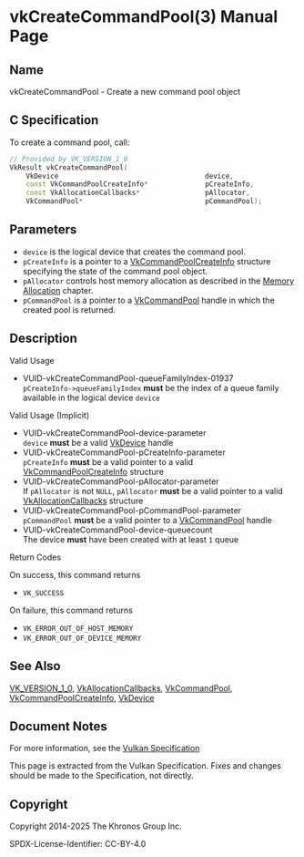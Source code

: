 # vkCreateCommandPool(3) Manual Page

## Name

vkCreateCommandPool - Create a new command pool object



## [](#_c_specification)C Specification

To create a command pool, call:

```c++
// Provided by VK_VERSION_1_0
VkResult vkCreateCommandPool(
    VkDevice                                    device,
    const VkCommandPoolCreateInfo*              pCreateInfo,
    const VkAllocationCallbacks*                pAllocator,
    VkCommandPool*                              pCommandPool);
```

## [](#_parameters)Parameters

- `device` is the logical device that creates the command pool.
- `pCreateInfo` is a pointer to a [VkCommandPoolCreateInfo](https://registry.khronos.org/vulkan/specs/latest/man/html/VkCommandPoolCreateInfo.html) structure specifying the state of the command pool object.
- `pAllocator` controls host memory allocation as described in the [Memory Allocation](https://registry.khronos.org/vulkan/specs/latest/html/vkspec.html#memory-allocation) chapter.
- `pCommandPool` is a pointer to a [VkCommandPool](https://registry.khronos.org/vulkan/specs/latest/man/html/VkCommandPool.html) handle in which the created pool is returned.

## [](#_description)Description

Valid Usage

- [](#VUID-vkCreateCommandPool-queueFamilyIndex-01937)VUID-vkCreateCommandPool-queueFamilyIndex-01937  
  `pCreateInfo->queueFamilyIndex` **must** be the index of a queue family available in the logical device `device`

Valid Usage (Implicit)

- [](#VUID-vkCreateCommandPool-device-parameter)VUID-vkCreateCommandPool-device-parameter  
  `device` **must** be a valid [VkDevice](https://registry.khronos.org/vulkan/specs/latest/man/html/VkDevice.html) handle
- [](#VUID-vkCreateCommandPool-pCreateInfo-parameter)VUID-vkCreateCommandPool-pCreateInfo-parameter  
  `pCreateInfo` **must** be a valid pointer to a valid [VkCommandPoolCreateInfo](https://registry.khronos.org/vulkan/specs/latest/man/html/VkCommandPoolCreateInfo.html) structure
- [](#VUID-vkCreateCommandPool-pAllocator-parameter)VUID-vkCreateCommandPool-pAllocator-parameter  
  If `pAllocator` is not `NULL`, `pAllocator` **must** be a valid pointer to a valid [VkAllocationCallbacks](https://registry.khronos.org/vulkan/specs/latest/man/html/VkAllocationCallbacks.html) structure
- [](#VUID-vkCreateCommandPool-pCommandPool-parameter)VUID-vkCreateCommandPool-pCommandPool-parameter  
  `pCommandPool` **must** be a valid pointer to a [VkCommandPool](https://registry.khronos.org/vulkan/specs/latest/man/html/VkCommandPool.html) handle
- [](#VUID-vkCreateCommandPool-device-queuecount)VUID-vkCreateCommandPool-device-queuecount  
  The device **must** have been created with at least `1` queue

Return Codes

On success, this command returns

- `VK_SUCCESS`

On failure, this command returns

- `VK_ERROR_OUT_OF_HOST_MEMORY`
- `VK_ERROR_OUT_OF_DEVICE_MEMORY`

## [](#_see_also)See Also

[VK\_VERSION\_1\_0](https://registry.khronos.org/vulkan/specs/latest/man/html/VK_VERSION_1_0.html), [VkAllocationCallbacks](https://registry.khronos.org/vulkan/specs/latest/man/html/VkAllocationCallbacks.html), [VkCommandPool](https://registry.khronos.org/vulkan/specs/latest/man/html/VkCommandPool.html), [VkCommandPoolCreateInfo](https://registry.khronos.org/vulkan/specs/latest/man/html/VkCommandPoolCreateInfo.html), [VkDevice](https://registry.khronos.org/vulkan/specs/latest/man/html/VkDevice.html)

## [](#_document_notes)Document Notes

For more information, see the [Vulkan Specification](https://registry.khronos.org/vulkan/specs/latest/html/vkspec.html#vkCreateCommandPool)

This page is extracted from the Vulkan Specification. Fixes and changes should be made to the Specification, not directly.

## [](#_copyright)Copyright

Copyright 2014-2025 The Khronos Group Inc.

SPDX-License-Identifier: CC-BY-4.0